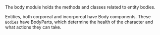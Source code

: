 The body module holds the methods and classes related to entity bodies.

Entities, both corporeal and incorporeal have Body components. These `Bodies` have BodyParts, which determine the health of the character and what actions they can take. 